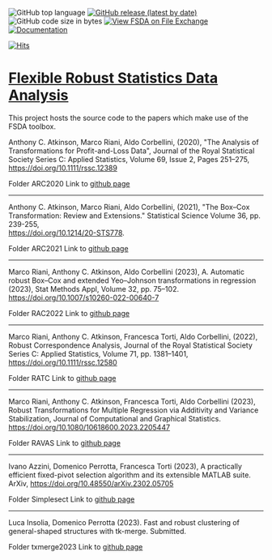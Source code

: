 ![GitHub top language](https://img.shields.io/github/languages/top/UniprJRC/FSDA)
[![GitHub release (latest by date)](https://img.shields.io/github/v/release/UniprJRC/FSDA)](https://github.com/UniprJRC/FSDA/releases/latest)
![GitHub code size in bytes](https://img.shields.io/github/languages/code-size/UniprJRC/FSDA)
[![View FSDA on File Exchange](https://www.mathworks.com/matlabcentral/images/matlab-file-exchange.svg)](https://www.mathworks.com/matlabcentral/fileexchange/72999-fsda)
[![Documentation](https://img.shields.io/badge/HTML_Documentation-Mathworks_style-chocolate.svg)](http://rosa.unipr.it/FSDA/guide.html) 

[![Hits](https://hits.seeyoufarm.com/api/count/incr/badge.svg?url=https%3A%2F%2Fgithub.com%2FUniprJRC%2FFSDA&count_bg=%2379C83D&title_bg=%23555555&icon=&icon_color=%23E7E7E7&title=hits&edge_flat=false)](https://hits.seeyoufarm.com)
# [Flexible Robust Statistics Data Analysis](https://github.com/UniprJRC/FSDA/)

This project hosts the source code to the papers which make use of the FSDA toolbox.


Anthony C. Atkinson, Marco Riani, Aldo Corbellini, (2020), "The Analysis of Transformations for Profit-and-Loss Data", Journal of the Royal Statistical Society Series C: Applied Statistics, Volume 69, Issue 2, Pages 251–275, https://doi.org/10.1111/rssc.12389

Folder ARC2020
Link to [github page](https://github.com/UniprJRC/FSDApapers/tree/main/ARC2020)

---
Anthony C. Atkinson, Marco Riani, Aldo Corbellini, (2021), "The Box–Cox Transformation: Review and Extensions." Statistical Science Volume 36,  pp. 239-255,  
https://doi.org/10.1214/20-STS778.

Folder ARC2021
Link to [github page](https://github.com/UniprJRC/FSDApapers/tree/main/ARC2021)

---
Marco Riani, Anthony C. Atkinson,  Aldo Corbellini (2023), A. Automatic robust Box–Cox and extended Yeo–Johnson transformations in regression (2023), Stat Methods Appl, Volume 32, pp. 75–102. https://doi.org/10.1007/s10260-022-00640-7

Folder RAC2022
Link to [github page](https://github.com/UniprJRC/FSDApapers/tree/main/RAC2022)

---
Marco Riani, Anthony C. Atkinson, Francesca Torti, Aldo Corbellini, (2022), Robust Correspondence Analysis, Journal of the Royal Statistical Society Series C: Applied Statistics, Volume 71, pp. 1381–1401, https://doi.org/10.1111/rssc.12580

Folder RATC
Link to [github page](https://github.com/UniprJRC/FSDApapers/tree/main/RATC)

---

Marco Riani, Anthony C. Atkinson, Francesca Torti, Aldo Corbellini (2023), Robust Transformations for Multiple Regression via Additivity and Variance Stabilization, Journal of Computational and Graphical Statistics. https://doi.org/10.1080/10618600.2023.2205447

Folder RAVAS
Link to [github page](https://github.com/UniprJRC/FSDApapers/tree/main/RAVAS)

---

Ivano Azzini, Domenico Perrotta, Francesca Torti (2023), A practically efficient fixed-pivot selection algorithm and its extensible MATLAB suite. ArXiv, https://doi.org/10.48550/arXiv.2302.05705

Folder Simplesect
Link to [github page](https://github.com/UniprJRC/FSDApapers/tree/main/Simpleselect)

---

Luca Insolia, Domenico Perrotta (2023). Fast and robust clustering of general-shaped structures with tk-merge. Submitted.

Folder txmerge2023
Link to [github page](https://github.com/UniprJRC/FSDApapers/tree/main/txmerge2023)








